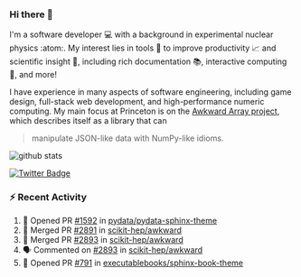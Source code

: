 ### Hi there 👋 

I'm a software developer 💻 with a background in experimental nuclear physics :atom:. My interest lies in tools :wrench: to improve productivity :chart_with_upwards_trend: and scientific insight :telescope:, including rich documentation 📚, interactive computing 🧮, and more! 

I have experience in many aspects of software engineering, including game design, full-stack web development, and high-performance numeric computing. My main focus at Princeton is on the [Awkward Array project](awkward-array.org/), which describes itself as a library that can 
> manipulate JSON-like data with NumPy-like idioms.

![github stats](https://github-readme-stats.vercel.app/api?username=agoose77&show_icons=true&hide_rank=true&hide_title=true&bg_color=30,e76445,904e95&text_color=efe3ec&icon_color=efe3ec)
<!--
**agoose77/agoose77** is a ✨ _special_ ✨ repository because its `README.md` (this file) appears on your GitHub profile.

Here are some ideas to get you started:

- 🔭 I’m currently working on ...
- 🌱 I’m currently learning ...
- 👯 I’m looking to collaborate on ...
- 🤔 I’m looking for help with ...
- 💬 Ask me about ...
- 📫 How to reach me: ...
- 😄 Pronouns: ...
- ⚡ Fun fact: ...
-->

[![Twitter Badge](https://img.shields.io/twitter/follow/agoose77?style=flat-square&logo=Twitter&logoColor=white&color=cornflowerblue)](https://twitter.com/agoose77)

### :zap: Recent Activity

<!--START_SECTION:activity-->
1. 💪 Opened PR [#1592](https://github.com/pydata/pydata-sphinx-theme/pull/1592) in [pydata/pydata-sphinx-theme](https://github.com/pydata/pydata-sphinx-theme)
2. 🎉 Merged PR [#2891](https://github.com/scikit-hep/awkward/pull/2891) in [scikit-hep/awkward](https://github.com/scikit-hep/awkward)
3. 🎉 Merged PR [#2893](https://github.com/scikit-hep/awkward/pull/2893) in [scikit-hep/awkward](https://github.com/scikit-hep/awkward)
4. 🗣 Commented on [#2893](https://github.com/scikit-hep/awkward/pull/2893#issuecomment-1852456449) in [scikit-hep/awkward](https://github.com/scikit-hep/awkward)
5. 💪 Opened PR [#791](https://github.com/executablebooks/sphinx-book-theme/pull/791) in [executablebooks/sphinx-book-theme](https://github.com/executablebooks/sphinx-book-theme)
<!--END_SECTION:activity-->
